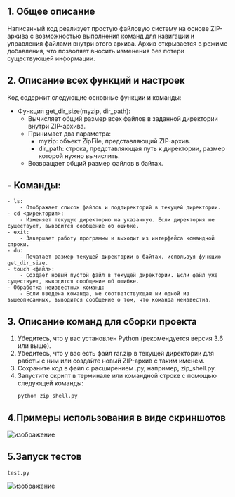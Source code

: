 ## **1. Общее описание**
Написанный код реализует простую файловую систему на основе ZIP-архива с возможностью выполнения команд для навигации и управления файлами внутри этого архива. Архив открывается в режиме добавления, что позволяет вносить изменения без потери существующей информации.
## 2. Описание всех функций и настроек
Код содержит следующие основные функции и команды:
- Функция get_dir_size(myzip, dir_path): 
    - Вычисляет общий размер всех файлов в заданной директории внутри ZIP-архива.
    - Принимает два параметра: 
        - myzip: объект ZipFile, представляющий ZIP-архив.
        - dir_path: строка, представляющая путь к директории, размер которой нужно вычислить.
    - Возвращает общий размер файлов в байтах.
## - Команды:
    - ls: 
        - Отображает список файлов и поддиректорий в текущей директории.
    - cd <директория>: 
        - Изменяет текущую директорию на указанную. Если директория не существует, выводится сообщение об ошибке.   
    - exit: 
        - Завершает работу программы и выходит из интерфейса командной строки.
    - du: 
        - Печатает размер текущей директории в байтах, используя функцию get_dir_size.
    - touch <файл>: 
        - Создает новый пустой файл в текущей директории. Если файл уже существует, выводится сообщение об ошибке.
    - Обработка неизвестных команд: 
        - Если введена команда, не соответствующая ни одной из вышеописанных, выводится сообщение о том, что команда неизвестна.
## **3. Описание команд для сборки проекта**
1. Убедитесь, что у вас установлен Python (рекомендуется версия 3.6 или выше).
2. Убедитесь, что у вас есть файл rar.zip в текущей директории для работы с ним или создайте новый ZIP-архив с таким именем.
3. Сохраните код в файл с расширением .py, например, zip_shell.py.
4. Запустите скрипт в терминале или командной строке с помощью следующей команды:
   ```
   python zip_shell.py
   ```
## **4.Примеры использования в виде скриншотов**
![изображение](https://github.com/user-attachments/assets/b87c3180-5765-40cb-9286-e805c5f8fedc)

## **5.Запуск тестов**
```
test.py
```
![изображение](https://github.com/user-attachments/assets/e91aa85a-23df-4220-a2c0-0433dcb6b85d)
